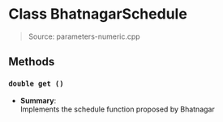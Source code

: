 # Class BhatnagarSchedule
> Source: parameters-numeric.cpp
## Methods
### ``double get ()``
* **Summary**:  
  Implements the schedule function proposed by Bhatnagar  
